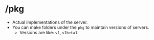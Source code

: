 # /pkg

- Actual implementations of the server.
- You can make folders under the `pkg` to maintain versions of servers.
    - Versions are like: `v1`, `v1beta1`